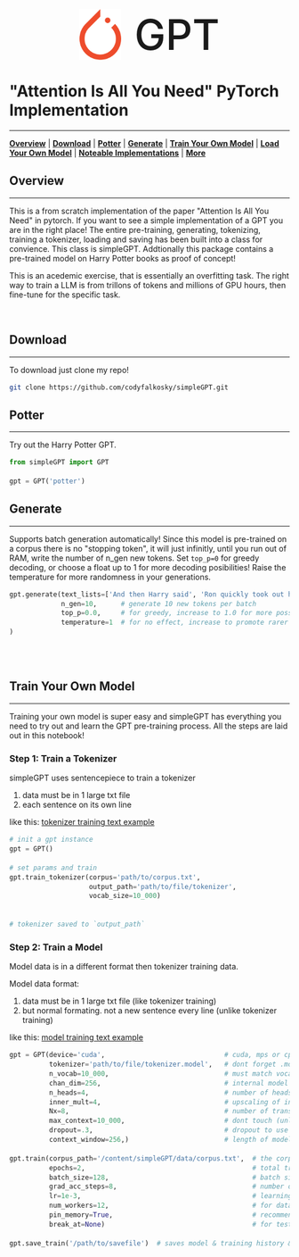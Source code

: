 <div align="center">
    <img src="./images/pytorch.png" width="75px" style="vertical-align: middle; padding-right: 10px"></img>
    <!-- <img src="./images/plus.png" width="50px" style="vertical-align: middle;"></img> -->
    <span style="font-size: 75px; vertical-align: middle; padding-left: 10px; font-weight: 500">GPT</span>
</div>

# "Attention Is All You Need" PyTorch Implementation
***

[**Overview**](#1)
| [**Download**](#2)
| [**Potter**](#3)
| [**Generate**](#4)
| [**Train Your Own Model**](#6)
| [**Load Your Own Model**](#7)
| [**Noteable Implementations**](#6)
| [**More**](#7)
<div id='1'></div>

## Overview
***
This is a from scratch implementation of the paper "Attention Is All You Need" in pytorch.  If you want to see a simple implementation of a GPT you are in the right place!  The entire pre-training, generating, tokenizing, training a tokenizer, loading and saving has been built into a class for convience.  This class is simpleGPT.  Addtionally this package contains a pre-trained model on Harry Potter books as proof of concept!  

This is an acedemic exercise, that is essentially an overfitting task.  The right way to train a LLM is from trillons of tokens and millions of GPU hours, then fine-tune for the specific task.

<br>
<div id='2'></div>

## Download
***
To download just clone my repo!

```bash
git clone https://github.com/codyfalkosky/simpleGPT.git
```

<div id='3'></div>

## Potter
***
Try out the Harry Potter GPT.

```python
from simpleGPT import GPT

gpt = GPT('potter') 

```

<div id='4'></div>

## Generate
***
Supports batch generation automatically!  Since this model is pre-trained on a corpus there is no "stopping token", it will just infinitly, until you run out of RAM, write the number of n_gen new tokens.  Set `top_p=0` for greedy decoding, or choose a float up to 1 for more decoding posibilities!  Raise the temperature for more randomness in your generations.

```python
gpt.generate(text_lists=['And then Harry said', 'Ron quickly took out his wand', 'Hermione knew'],
             n_gen=10,      # generate 10 new tokens per batch
             top_p=0.0,     # for greedy, increase to 1.0 for more possibilities!
             temperature=1  # for no effect, increase to promote rarer word choice
)

```

<div id='5'></div>
<br><br>

## Train Your Own Model
***
Training your own model is super easy and simpleGPT has everything you need to try out and learn the GPT pre-training process.  All the steps are laid out in this notebook!

### Step 1: Train a Tokenizer

simpleGPT uses sentencepiece to train a tokenizer
1. data must be in 1 large txt file
2. each sentence on its own line

like this: [tokenizer training text example](https://raw.githubusercontent.com/codyfalkosky/simpleGPT/main/data/corpus_line.txt)

```python
# init a gpt instance
gpt = GPT()

# set params and train
gpt.train_tokenizer(corpus='path/to/corpus.txt',
                    output_path='path/to/file/tokenizer',
                    vocab_size=10_000)


# tokenizer saved to `output_path`
```
### Step 2: Train a Model

Model data is in a different format then tokenizer training data.

Model data format:
1. data must be in 1 large txt file (like tokenizer training)
2. but normal formating. not a new sentence every line (unlike tokenizer training)

like this: [model training text example](https://raw.githubusercontent.com/codyfalkosky/simpleGPT/main/data/corpus.txt)

```python
gpt = GPT(device='cuda',                              # cuda, mps or cpu
          tokenizer='path/to/file/tokenizer.model',   # dont forget .model!
          n_vocab=10_000,                             # must match vocab_size from tokenizer
          chan_dim=256,                               # internal model channel depth
          n_heads=4,                                  # number of heads per transformer block
          inner_mult=4,                               # upscaling of internal layer in FeedForward
          Nx=8,                                       # number of transformer layers
          max_context=10_000,                         # dont touch (unless your context is > 10,000
          dropout=.3,                                 # dropout to use for training
          context_window=256,)                        # length of model context window

gpt.train(corpus_path='/content/simpleGPT/data/corpus.txt',  # the corpus
          epochs=2,                                          # total training epochs
          batch_size=128,                                    # batch size
          grad_acc_steps=8,                                  # number of gradent accumulation steps
          lr=1e-3,                                           # learning rate
          num_workers=12,                                    # for dataloading, 12 is good for A100
          pin_memory=True,                                   # recommended True for GPU 
          break_at=None)                                     # for testing params! stop at break_at steps

gpt.save_train('/path/to/savefile')  # saves model & training history & params

```



